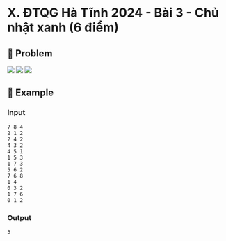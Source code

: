 # X. ĐTQG Hà Tĩnh 2024 - Bài 3 - Chủ nhật xanh (6 điểm)

## 📖 Problem

![](https://espresso.codeforces.com/c18de89e8e217addfe94f968a11f64d0ef5f31e7.png)
![](https://espresso.codeforces.com/d75440047127c9c36c15ed9379fc02f851a71d9e.png)
![](https://espresso.codeforces.com/93033cfd4f2b6356c246b1161552fe53476c66d9.png)


## 🧠 Example

### Input

```text
7 8 4
2 1 2
2 4 2
4 3 2
4 5 1
1 5 3
1 7 3
5 6 2
7 6 8
1 4
0 3 2
1 7 6
0 1 2
```

### Output

```text
3
```


